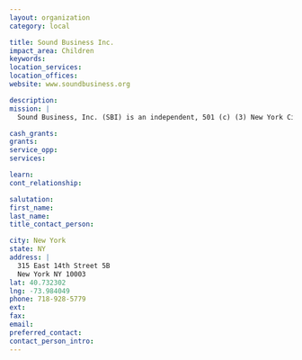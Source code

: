 ```yaml
---
layout: organization
category: local

title: Sound Business Inc.
impact_area: Children
keywords: 
location_services: 
location_offices: 
website: www.soundbusiness.org

description: 
mission: |
  Sound Business, Inc. (SBI) is an independent, 501 (c) (3) New York City not-for-profit education services organization. Its program, the College and Career Preparatory Institute (CCPI), based at West Harlem’s A. Philip Randolph Campus High School, is designed to enhance the public high school educational environment and culture. Through CCPI, Sound Business, Inc. fosters systemic socio-economic change through the education of high potential youth from socio-economically disadvantaged communities.

cash_grants: 
grants: 
service_opp: 
services: 

learn: 
cont_relationship: 

salutation: 
first_name: 
last_name: 
title_contact_person: 

city: New York
state: NY
address: |
  315 East 14th Street 5B    
  New York NY 10003
lat: 40.732302
lng: -73.984049
phone: 718-928-5779
ext: 
fax: 
email: 
preferred_contact: 
contact_person_intro: 
---
```

